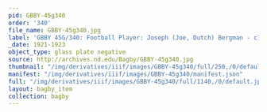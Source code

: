```yaml
---
pid: GBBY-45g340
order: '340'
file_name: GBBY-45g340.jpg
label: 'GBBY 45G/340: Football Player: Joseph (Joe, Dutch) Bergman - c1921-1923'
_date: 1921-1923
object_type: glass plate negative
source: http://archives.nd.edu/Bagby/GBBY-45g340.jpg
thumbnail: "/img/derivatives/iiif/images/GBBY-45g340/full/250,/0/default.jpg"
manifest: "/img/derivatives/iiif/images/GBBY-45g340/manifest.json"
full: "/img/derivatives/iiif/images/GBBY-45g340/full/1140,/0/default.jpg"
layout: bagby_item
collection: bagby
---
```

